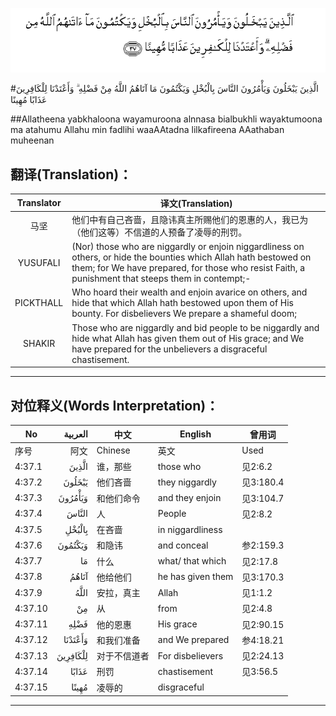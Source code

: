 ![004:037](images/004_037.gif)

#الَّذِينَ يَبْخَلُونَ وَيَأْمُرُونَ النَّاسَ بِالْبُخْلِ وَيَكْتُمُونَ مَا آتَاهُمُ اللَّهُ مِنْ فَضْلِهِ ۗ وَأَعْتَدْنَا لِلْكَافِرِينَ عَذَابًا مُهِينًا 

##Allatheena yabkhaloona wayamuroona alnnasa bialbukhli wayaktumoona ma atahumu Allahu min fadlihi waaAAtadna lilkafireena AAathaban muheenan 

## 翻译(Translation)：

| Translator | 译文(Translation)                                            |
| :--------: | ------------------------------------------------------------ |
|    马坚    | 他们中有自己吝啬，且隐讳真主所赐他们的恩惠的人，我已为（他们这等）不信道的人预备了凌辱的刑罚。 |
|  YUSUFALI  | (Nor) those who are niggardly or enjoin niggardliness on others, or hide the bounties which Allah hath bestowed on them; for We have prepared, for those who resist Faith, a punishment that steeps them in contempt;- |
| PICKTHALL  | Who hoard their wealth and enjoin avarice on others, and hide that which Allah hath bestowed upon them of His bounty. For disbelievers We prepare a shameful doom; |
|   SHAKIR   | Those who are niggardly and bid people to be niggardly and hide what Allah has given them out of His grace; and We have prepared for the unbelievers a disgraceful chastisement. |

---

## 对位释义(Words Interpretation)：

| No   | العربية | 中文    | English | 曾用词 |
| ---- | ------: | ------- | ------- | ------ |
| 序号 |    阿文 | Chinese | 英文    | Used   |
| 4:37.1  | الَّذِينَ    | 谁，那些     | those who         | 见2:6.2   |
| 4:37.2  | يَبْخَلُونَ   | 他们吝啬     | they niggardly    | 见3:180.4 |
| 4:37.3  | وَيَأْمُرُونَ  | 和他们命令   | and they enjoin   | 见3:104.7 |
| 4:37.4  | النَّاسَ    | 人           | People            | 见2:8.2   |
| 4:37.5  | بِالْبُخْلِ   | 在吝啬       | in niggardliness  |           |
| 4:37.6  | وَيَكْتُمُونَ  | 和隐讳       | and conceal       | 参2:159.3 |
| 4:37.7  | مَا       | 什么         | what/ that which  | 见2:17.8  |
| 4:37.8  | آتَاهُمُ    | 他给他们     | he has given them | 见3:170.3 |
| 4:37.9  | اللَّهُ     | 安拉，真主   | Allah             | 见1:1.2   |
| 4:37.10 | مِنْ       | 从           | from              | 见2:4.8   |
| 4:37.11 | فَضْلِهِ     | 他的恩惠     | His grace         | 见2:90.15 |
| 4:37.12 | وَأَعْتَدْنَا  | 和我们准备   | and We prepared   | 参4:18.21 |
| 4:37.13 | لِلْكَافِرِينَ | 对于不信道者 | For disbelievers  | 见2:24.13 |
| 4:37.14 | عَذَابًا    | 刑罚         | chastisement      | 见3:56.5  |
| 4:37.15 | مُهِينًا    | 凌辱的       | disgraceful       |           |

---

